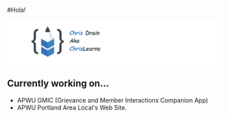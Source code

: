 #Hola!

![Chris Drain's Logo](https://github.com/ChrisDrainOP/ChrisDrainOP/blob/main/githubChrisLearnsBanner.png?raw=true)


## Currently working on...
- APWU GMIC (Grievance and Member Interactions Companion App)
- APWU Portland Area Local's Web Site.
